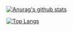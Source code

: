 [![Anurag's github stats](https://github-readme-stats.vercel.app/api?username=aldyrifaldi&count_private=true&show_icons=true&theme=radical)](https://github.com/aldyrifaldi/github-readme-stats)

[![Top Langs](https://github-readme-stats.vercel.app/api/top-langs/?username=aldyrifaldi&layout=compact&hide=html)](https://github.com/anuraghazra/github-readme-stats)